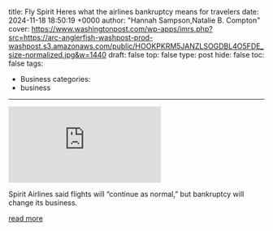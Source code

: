title: Fly Spirit Heres what the airlines bankruptcy means for travelers
date: 2024-11-18 18:50:19 +0000
author: "Hannah Sampson,Natalie B. Compton"
cover: https://www.washingtonpost.com/wp-apps/imrs.php?src=https://arc-anglerfish-washpost-prod-washpost.s3.amazonaws.com/public/HOOKPKRM5JANZLSOGDBL4O5FDE_size-normalized.jpg&w=1440
draft: false
top: false
type: post
hide: false
toc: false
tags:
  - Business
categories:
  - business
---

![](https://www.washingtonpost.com/wp-apps/imrs.php?src=https://arc-anglerfish-washpost-prod-washpost.s3.amazonaws.com/public/HOOKPKRM5JANZLSOGDBL4O5FDE_size-normalized.jpg&w=1440)

Spirit Airlines said flights will “continue as normal,” but bankruptcy will change its business.

[read more](https://www.washingtonpost.com/travel/2024/11/18/spirit-bankruptcy-flights-merger-what-happened/)
